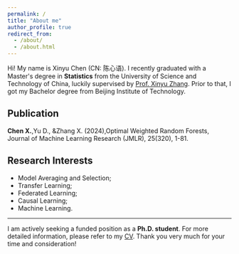 ```yaml
---
permalink: /
title: "About me"
author_profile: true
redirect_from: 
  - /about/
  - /about.html
---
```


Hi! My name is Xinyu Chen (CN: 陈心语). I recently graduated with a Master's degree in **Statistics** from the University of Science and Technology of China, luckily supervised by [Prof. Xinyu Zhang](http://homepage.amss.ac.cn/research/homePage/dc8f0ecc0eb548d88443b15d46ca8569/myHomePage.html). Prior to that, I got my Bachelor degree from Beijing Institute of Technology.

Publication
------
 **Chen X.**,Yu D., &Zhang X. (2024),Optimal Weighted Random Forests, Journal of Machine Learning Research (JMLR),
 25(320), 1-81.

Research Interests
------
* Model Averaging and Selection;
* Transfer Learning;
* Federated Learning;
* Causal Learning;
* Machine Learning.
  
-------
I am actively seeking a funded position as a **Ph.D. student**. For more detailed information, please refer to my [CV](https://raw.githubusercontent.com/XinyuChen-hey/XinyuChen-hey.github.io/master/assets/CV-XinyuChen.pdf). Thank you very much for your time and consideration!





